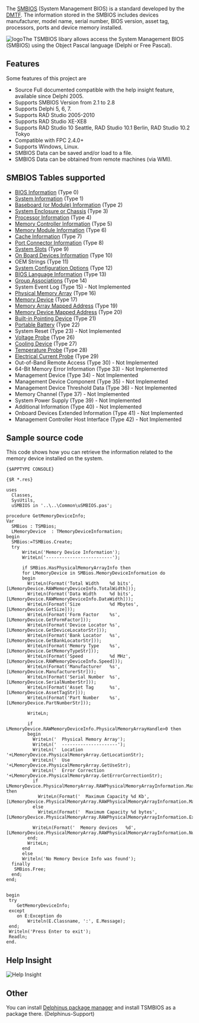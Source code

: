  The [SMBIOS](http://www.dmtf.org/standards/smbios) (System Management BIOS) is a standard developed by the  [DMTF](http://www.dmtf.org/). The information stored in the SMBIOS includes devices manufacturer, model name, serial number, BIOS version, asset tag, processors, ports and device memory installed.

![logo](https://github.com/RRUZ/tsmbios/blob/master/images/logo.png)The TSMBIOS libary allows access the System Management BIOS (SMBIOS) using the Object Pascal language (Delphi or Free Pascal). 

## Features
Some features of this project are

* Source Full documented compatible with the help insight feature, available since Delphi 2005.
* Supports SMBIOS Version from 2.1 to 2.8
* Supports Delphi 5, 6, 7. 
* Supports RAD Studio 2005-2010 
* Supports RAD Studio XE-XE8 
* Supports RAD Studio 10 Seattle, RAD Studio 10.1 Berlin, RAD Studio 10.2 Tokyo
* Compatible with FPC 2.4.0+
* Supports Windows, Linux.
* SMBIOS Data can be saved and/or load to a file.
* SMBIOS Data can be obtained from remote machines (via WMI).
 

## SMBIOS Tables supported

* [BIOS Information](https://github.com/RRUZ/tsmbios/blob/wiki/BIOSInformation.md) (Type 0)
* [System Information](https://github.com/RRUZ/tsmbios/blob/wiki/BIOSLanguage.md) (Type 1)
* [Baseboard (or Module) Information](https://github.com/RRUZ/tsmbios/blob/wiki/Baseboard.md) (Type 2)
* [System Enclosure or Chassis](https://github.com/RRUZ/tsmbios/blob/wiki/SystemEnclosure.md) (Type 3)
* [Processor Information](https://github.com/RRUZ/tsmbios/blob/wiki/ProcessorInformation.md) (Type 4)
* [Memory Controller Information](https://github.com/RRUZ/tsmbios/blob/wiki/MemoryController.md) (Type 5)
* [Memory Module Information](https://github.com/RRUZ/tsmbios/blob/wiki/MemoryModule.md) (Type 6)
* [Cache Information](https://github.com/RRUZ/tsmbios/blob/wiki/CacheInformation.md) (Type 7)
* [Port Connector Information](https://github.com/RRUZ/tsmbios/blob/wiki/PortConnector.md) (Type 8)
* [System Slots](https://github.com/RRUZ/tsmbios/blob/wiki/SystemSlots.md) (Type 9)
* [On Board Devices Information](https://github.com/RRUZ/tsmbios/blob/wiki/OnBoardDevices.md) (Type 10)
* OEM Strings (Type 11)
* [System Configuration Options](https://github.com/RRUZ/tsmbios/blob/wiki/SystemConfiguration.md) (Type 12)
* [BIOS Language Information](https://github.com/RRUZ/tsmbios/blob/wiki/BIOSLanguage.md) (Type 13)
* [Group Associations](https://github.com/RRUZ/tsmbios/blob/wiki/GroupAssociations.md) (Type 14)
* System Event Log (Type 15) - Not Implemented
* [Physical Memory Array](https://github.com/RRUZ/tsmbios/blob/wiki/PhysicalMemoryArray.md) (Type 16)
* [Memory Device](https://github.com/RRUZ/tsmbios/blob/wiki/MemoryDevice.md) (Type 17)
* [Memory Array Mapped Address](https://github.com/RRUZ/tsmbios/blob/wiki/MemoryArrayMappedAddress.md) (Type 19)
* [Memory Device Mapped Address](https://github.com/RRUZ/tsmbios/blob/wiki/MemoryDeviceMappedAddress.md) (Type 20)
* [Built-in Pointing Device](https://github.com/RRUZ/tsmbios/blob/wiki/BuiltInPointingDevice.md) (Type 21)
* [Portable Battery](https://github.com/RRUZ/tsmbios/blob/wiki/PortableBattery.md) (Type 22)
* System Reset (Type 23) - Not Implemented
* [Voltage Probe](https://github.com/RRUZ/tsmbios/blob/wiki/VoltageProbe.md) (Type 26)
* [Cooling Device](https://github.com/RRUZ/tsmbios/blob/wiki/CoolingDevice.md) (Type 27)
* [Temperature Probe](https://github.com/RRUZ/tsmbios/blob/wiki/TemperatureProbe.md) (Type 28)
* [Electrical Current Probe](https://github.com/RRUZ/tsmbios/blob/wiki/ElectricalCurrentProbe.md) (Type 29)
* Out-of-Band Remote Access (Type 30) - Not Implemented
* 64-Bit Memory Error Information (Type 33) - Not Implemented
* Management Device (Type 34) - Not Implemented
* Management Device Component (Type 35) - Not Implemented
* Management Device Threshold Data (Type 36) - Not Implemented
* Memory Channel (Type 37) - Not Implemented
* System Power Supply (Type 39) - Not Implemented
* Additional Information (Type 40) - Not Implemented
* Onboard Devices Extended Information (Type 41) - Not Implemented
* Management Controller Host Interface (Type 42) - Not Implemented

## Sample source code
This code shows how you can retrieve the information related to the memory device installed on the system.

```delphi
{$APPTYPE CONSOLE}

{$R *.res}

uses
  Classes,
  SysUtils,
  uSMBIOS in '..\..\Common\uSMBIOS.pas';

procedure GetMemoryDeviceInfo;
Var
  SMBios : TSMBios;
  LMemoryDevice  : TMemoryDeviceInformation;
begin
  SMBios:=TSMBios.Create;
  try
      WriteLn('Memory Device Information');
      WriteLn('-------------------------');

      if SMBios.HasPhysicalMemoryArrayInfo then
      for LMemoryDevice in SMBios.MemoryDeviceInformation do
      begin
        WriteLn(Format('Total Width    %d bits',[LMemoryDevice.RAWMemoryDeviceInfo.TotalWidth]));
        WriteLn(Format('Data Width     %d bits',[LMemoryDevice.RAWMemoryDeviceInfo.DataWidth]));
        WriteLn(Format('Size           %d Mbytes',[LMemoryDevice.GetSize]));
        WriteLn(Format('Form Factor    %s',[LMemoryDevice.GetFormFactor]));
        WriteLn(Format('Device Locator %s',[LMemoryDevice.GetDeviceLocatorStr]));
        WriteLn(Format('Bank Locator   %s',[LMemoryDevice.GetBankLocatorStr]));
        WriteLn(Format('Memory Type    %s',[LMemoryDevice.GetMemoryTypeStr]));
        WriteLn(Format('Speed          %d MHz',[LMemoryDevice.RAWMemoryDeviceInfo.Speed]));
        WriteLn(Format('Manufacturer   %s',[LMemoryDevice.ManufacturerStr]));
        WriteLn(Format('Serial Number  %s',[LMemoryDevice.SerialNumberStr]));
        WriteLn(Format('Asset Tag      %s',[LMemoryDevice.AssetTagStr]));
        WriteLn(Format('Part Number    %s',[LMemoryDevice.PartNumberStr]));

        WriteLn;

        if LMemoryDevice.RAWMemoryDeviceInfo.PhysicalMemoryArrayHandle>0 then
        begin
          WriteLn('  Physical Memory Array');
          WriteLn('  ---------------------');
          WriteLn('  Location         '+LMemoryDevice.PhysicalMemoryArray.GetLocationStr);
          WriteLn('  Use              '+LMemoryDevice.PhysicalMemoryArray.GetUseStr);
          WriteLn('  Error Correction '+LMemoryDevice.PhysicalMemoryArray.GetErrorCorrectionStr);
          if LMemoryDevice.PhysicalMemoryArray.RAWPhysicalMemoryArrayInformation.MaximumCapacity<>$80000000 then
            WriteLn(Format('  Maximum Capacity %d Kb',[LMemoryDevice.PhysicalMemoryArray.RAWPhysicalMemoryArrayInformation.MaximumCapacity]))
          else
            WriteLn(Format('  Maximum Capacity %d bytes',[LMemoryDevice.PhysicalMemoryArray.RAWPhysicalMemoryArrayInformation.ExtendedMaximumCapacity]));

          WriteLn(Format('  Memory devices   %d',[LMemoryDevice.PhysicalMemoryArray.RAWPhysicalMemoryArrayInformation.NumberofMemoryDevices]));
        end;
        WriteLn;
      end
      else
      Writeln('No Memory Device Info was found');
  finally
   SMBios.Free;
  end;
end;


begin
 try
    GetMemoryDeviceInfo;
 except
    on E:Exception do
        Writeln(E.Classname, ':', E.Message);
 end;
 Writeln('Press Enter to exit');
 Readln;
end.
```

## Help Insight
![Help Insight](https://github.com/RRUZ/tsmbios/blob/master/images/preview.png)


## Other
You can install [Delphinus package manager](https://github.com/Memnarch/Delphinus/wiki/Installing-Delphinus) and install TSMBIOS as a package there. (Delphinus-Support)
